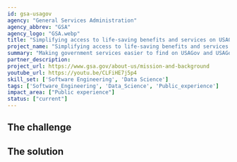 ```yaml
---
id: gsa-usagov
agency: "General Services Administration"
agency_abbrev: "GSA"
agency_logo: "GSA.webp"
title: "Simplifying access to life-saving benefits and services on USAGov"
project_name: "Simplifying access to life-saving benefits and services on USAGov"
summary: "Making government services easier to find on USAGov and USAGov en español at the General Services Administration."
partner_description: 
project_url: https://www.gsa.gov/about-us/mission-and-background
youtube_url: https://youtu.be/CLFiHE7j5p4
skill_set: ['Software Engineering', 'Data Science']
tags: ['Software_Engineering', 'Data_Science', 'Public_experience']
impact_area: ["Public experience"]
status: ["current"]
---
```




## The challenge

## The solution 


